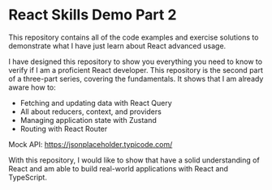 # React Skills Demo Part 2

This repository contains all of the code examples and exercise solutions to demonstrate what I have just learn about React advanced usage.

I have designed this repository to show you everything you need to know to verify if I am a proficient React developer. This repository is the second part of a three-part series, covering the fundamentals. It shows that I am already aware how to:

- Fetching and updating data with React Query
- All about reducers, context, and providers
- Managing application state with Zustand
- Routing with React Router

Mock API: https://jsonplaceholder.typicode.com/

With this repository, I would like to show that have a solid understanding of React and am able to build real-world applications with React and TypeScript.
